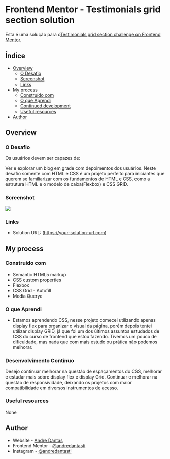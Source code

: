 # Frontend Mentor - Testimonials grid section solution

Esta é uma solução para o[Testimonials grid section challenge on Frontend Mentor](https://www.frontendmentor.io/challenges/testimonials-grid-section-Nnw6J7Un7).  

## Índice

- [Overview](#overview)
  - [O Desafio](#O-Desafio)
  - [Screenshot](#screenshot)
  - [Links](#links)
- [My process](#my-process)
  - [Construído com](#Construído-Com)
  - [O que Aprendi](#what-i-learned)
  - [Continued development](#continued-development)
  - [Useful resources](#useful-resources)
- [Author](#author)

## Overview

### O Desafio

Os usuários devem ser capazes de:

Ver e explorar um blog em grade com depoimentos dos usuários. 
Neste desafio somente com HTML e CSS é um projeto perfeito para iniciantes que querem se familiarizar com os fundamentos de HTML e CSS, como a estrutura HTML e o modelo de caixa(Flexbox) e CSS GRID.

### Screenshot

![](./images/animacaocard.gif)


### Links

- Solution URL: (https://your-solution-url.com)

## My process

### Construído com

- Semantic HTML5 markup
- CSS custom properties
- Flexbox
- CSS Grid - Autofill
- Media Querye

### O que Aprendi

- Estamos aprendendo CSS, nesse projeto comecei utilizando apenas display flex para organizar o visual da página, porém depois tentei utilizar display GRID, já que foi um dos últimos assuntos estudados de CSS do curso de frontend que estou fazendo. Tivemos um pouco de dificuldade, mas nada que com mais estudo ou prática não podemos melhorar. 

### Desenvolvimento Contínuo

Desejo continuar melhorar na questão de espaçamentos do CSS, melhorar e estudar mais sobre display flex e display Grid.
Continuar e melhorar na questão de responsividade, deixando os projetos com maior compatibilidade em diversos instrumentos de acesso.


### Useful resources

None

## Author

- Website - [Andre Dantas](https://github.com/andredantasti)
- Frontend Mentor - [@andredantasti](https://www.frontendmentor.io/profile/andredantasti)
- Instagram - [@andredantasti](https://www.instagram.com/andredantasti)